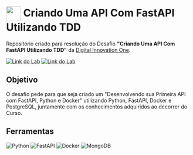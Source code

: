 <h1>
    <a href="https://www.dio.me/">
     <img align="center" width="40px" src="https://hermes.digitalinnovation.one/assets/diome/logo-minimized.png"></a>
    <span>Criando Uma API Com FastAPI Utilizando TDD</span>
</h1>

Repositório criado para resolução do Desafio **"Criando Uma API Com FastAPI Utilizando TDD"** da [Digital Innovation One](https://www.dio.me/).

[![Link do Lab](https://img.shields.io/badge/▶-000?style=for-the-badge&logo=movie&logoColor=E94D5F)](https://web.dio.me/lab/desenvolvendo-uma-api-assincrona-com-fastapi/learning/492efbc2-d5b5-41bf-b451-e1425bff8154?back=/play) 
[![Link do Lab](https://img.shields.io/badge/Acesse%20na%20Plataforma-E94D5F?style=for-the-badge)](https://web.dio.me/lab/desenvolvendo-uma-api-assincrona-com-fastapi/learning/492efbc2-d5b5-41bf-b451-e1425bff8154?back=/play)

## Objetivo
O desafio pede para que seja criado um "Desenvolvendo sua Primeira API com FastAPI, Python e Docker" utilizando Python, FastAPI, Docker e PostgreSQL, juntamente com os conhecimentos adquiridos ao decorrer do Curso.

## Ferramentas
![Python](https://img.shields.io/badge/Python-000?style=for-the-badge&logo=Python&logoColor=%233776AB)
![FastAPI](https://img.shields.io/badge/FastAPI-000?style=for-the-badge&logo=FastAPI&logoColor=%009688)
![Docker](https://img.shields.io/badge/Docker-000?style=for-the-badge&logo=Docker&logoColor=%2496ED)
![MongoDB](https://img.shields.io/badge/MongoDB-000?style=for-the-badge&logo=MongoDB&logoColor=%47A248)
